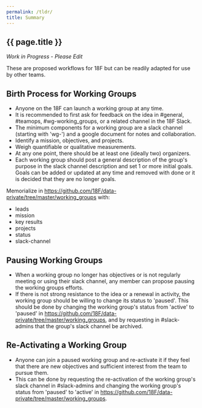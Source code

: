 ```yaml
---
permalink: /tldr/
title: Summary
---
```

## {{ page.title }}

_Work in Progress - Please Edit_

These are proposed workflows for 18F but can be readily adapted for use by other teams.  

## Birth Process for Working Groups 
* Anyone on the 18F can launch a working group at any time.  
* It is recommended to first ask for feedback on the idea in #general, #teamops, #wg-working_groups, or a related channel in the 18F Slack.  
* The minimum components for a working group are a slack channel (starting with 'wg-') and a google document for notes and collaboration.  
* Identify a mission, objectives, and projects.  
* Weigh quantifiable or qualitative measurements.  
* At any one point, there should be at least one (ideally two) organizers.   
* Each working group should post a general description of the group's purpose in the slack channel description and set 1 or more initial goals.  Goals can be added or updated at any time and removed with done or it is decided that they are no longer goals.

Memorialize in https://github.com/18F/data-private/tree/master/working_groups with: 
* leads
* mission
* key results 
* projects
* status
* slack-channel

## Pausing Working Groups
* When a working group no longer has objectives or is not regularly meeting or using their slack channel, any member can propose pausing the working groups efforts.   
* If there is not strong resistance to the idea or a renewal in activity, the working group should be willing to change its status to 'paused'.  This should be done by changing the working group's status from 'active' to 'paused' in https://github.com/18F/data-private/tree/master/working_groups, and by requesting in #slack-admins that the group's slack channel be archived.  

## Re-Activating a Working Group
* Anyone can join a paused working group and re-activate it if they feel that there are new objectives and sufficient interest from the team to pursue them.  
* This can be done by requesting the re-activation of the working group's slack channel in #slack-admins and changing the working group's status from 'paused' to 'active' in https://github.com/18F/data-private/tree/master/working_groups.  

